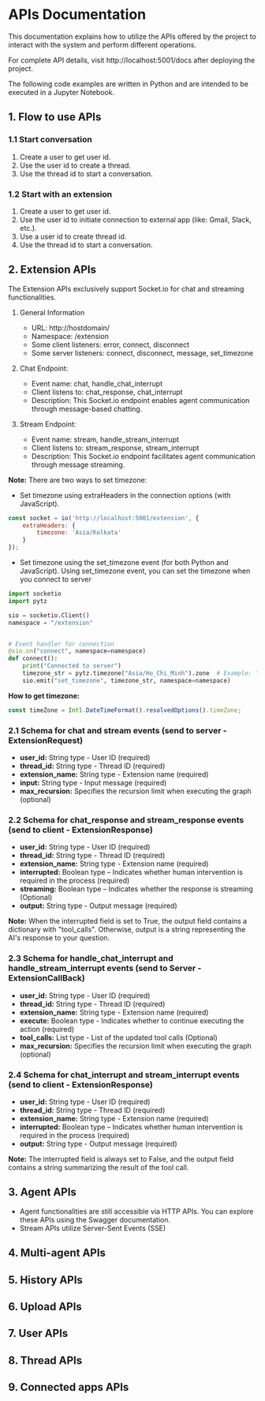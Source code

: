 # APIs Documentation

This documentation explains how to utilize the APIs offered by the project to interact with the system and perform
different operations.

For complete API details, visit http://localhost:5001/docs after deploying the project.

The following code examples are written in Python and are intended to be executed in a Jupyter Notebook.

## 1. Flow to use APIs

### 1.1 Start conversation

1. Create a user to get user id.
2. Use the user id to create a thread.
3. Use the thread id to start a conversation.

### 1.2 Start with an extension

1. Create a user to get user id.
2. Use the user id to initiate connection to external app (like: Gmail, Slack, etc.).
3. Use a user id to create thread id.
4. Use the thread id to start a conversation.

## 2. Extension APIs

The Extension APIs exclusively support Socket.io for chat and streaming functionalities.

1. General Information
    - URL: http://hostdomain/
    - Namespace: /extension
    - Some client listeners: error, connect, disconnect
    - Some server listeners: connect, disconnect, message, set_timezone

2. Chat Endpoint:
    - Event name: chat, handle_chat_interrupt
    - Client listens to: chat_response, chat_interrupt
    - Description: This Socket.io endpoint enables agent communication through message-based chatting.

3. Stream Endpoint:
    - Event name: stream, handle_stream_interrupt
    - Client listens to: stream_response, stream_interrupt
    - Description: This Socket.io endpoint facilitates agent communication through message streaming.

**Note:** There are two ways to set timezone:

- Set timezone using extraHeaders in the connection options (with JavaScript).

```javascript
const socket = io('http://localhost:5001/extension', {
    extraHeaders: {
        timezone: 'Asia/Kolkata'
    }
});
```

- Set timezone using the set_timezone event (for both Python and JavaScript).
  Using set_timezone event, you can set the timezone when you connect to server

```python
import socketio
import pytz

sio = socketio.Client()
namespace = "/extension"


# Event handler for connection
@sio.on("connect", namespace=namespace)
def connect():
    print("Connected to server")
    timezone_str = pytz.timezone("Asia/Ho_Chi_Minh").zone  # Example: "Asia/Ho_Chi_Minh"
    sio.emit("set_timezone", timezone_str, namespace=namespace)
```

**How to get timezone:**

```javascript
const timeZone = Intl.DateTimeFormat().resolvedOptions().timeZone;
```

### 2.1 Schema for chat and stream events (send to server - ExtensionRequest)

- **user_id:** String type - User ID (required)
- **thread_id:** String type - Thread ID (required)
- **extension_name:** String type - Extension name (required)
- **input:** String type - Input message (required)
- **max_recursion:** Specifies the recursion limit when executing the graph (optional)

### 2.2 Schema for chat_response and stream_response events (send to client - ExtensionResponse)

- **user_id:** String type - User ID (required)
- **thread_id:** String type - Thread ID (required)
- **extension_name:** String type - Extension name (required)
- **interrupted:** Boolean type – Indicates whether human intervention is required in the process (required)
- **streaming:** Boolean type – Indicates whether the response is streaming (Optional)
- **output:** String type - Output message (required)

**Note:** When the interrupted field is set to True, the output field contains a dictionary with "tool_calls".
Otherwise, output is a string representing the AI's response to your question.

### 2.3 Schema for handle_chat_interrupt and handle_stream_interrupt events (send to Server - ExtensionCallBack)

- **user_id:** String type - User ID (required)
- **thread_id:** String type - Thread ID (required)
- **extension_name:** String type - Extension name (required)
- **execute:** Boolean type - Indicates whether to continue executing the action (required)
- **tool_calls:** List type - List of the updated tool calls (Optional)
- **max_recursion:** Specifies the recursion limit when executing the graph (optional)

### 2.4 Schema for chat_interrupt and stream_interrupt events (send to client - ExtensionResponse)

- **user_id:** String type - User ID (required)
- **thread_id:** String type - Thread ID (required)
- **extension_name:** String type - Extension name (required)
- **interrupted:** Boolean type – Indicates whether human intervention is required in the process (required)
- **output:** String type - Output message (required)

**Note:** The interrupted field is always set to False, and the output field contains a string summarizing the result of
the tool call.

## 3. Agent APIs

- Agent functionalities are still accessible via HTTP APIs.
  You can explore these APIs using the Swagger documentation.
- Stream APIs utilize Server-Sent Events (SSE)

## 4. Multi-agent APIs

## 5. History APIs

## 6. Upload APIs

## 7. User APIs

## 8. Thread APIs

## 9. Connected apps APIs


